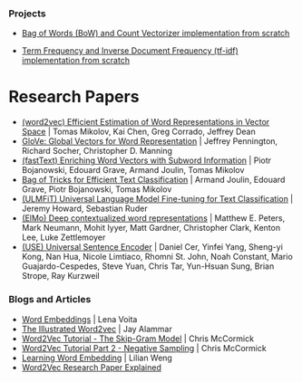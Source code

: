 ### Projects
- [Bag of Words (BoW) and Count Vectorizer implementation from scratch](./bag_of_words.py)

- [Term Frequency and Inverse Document Frequency (tf-idf) implementation from scratch](./tf_idf.py)

# Research Papers
- [(word2vec) Efficient Estimation of Word Representations in Vector Space](https://arxiv.org/abs/1301.3781) | Tomas Mikolov, Kai Chen, Greg Corrado, Jeffrey Dean
- [GloVe: Global Vectors for Word Representation](https://nlp.stanford.edu/pubs/glove.pdf) | Jeffrey Pennington, Richard Socher, Christopher D. Manning
- [(fastText) Enriching Word Vectors with Subword Information](https://arxiv.org/abs/1607.04606) | Piotr Bojanowski, Edouard Grave, Armand Joulin, Tomas Mikolov
- [Bag of Tricks for Efficient Text Classification](https://arxiv.org/abs/1607.01759) | Armand Joulin, Edouard Grave, Piotr Bojanowski, Tomas Mikolov
- [(ULMFiT) Universal Language Model Fine-tuning for Text Classification](https://arxiv.org/abs/1801.06146) | Jeremy Howard, Sebastian Ruder
- [(ElMo) Deep contextualized word representations](https://arxiv.org/abs/1802.05365) | Matthew E. Peters, Mark Neumann, Mohit Iyyer, Matt Gardner, Christopher Clark, Kenton Lee, Luke Zettlemoyer
- [(USE) Universal Sentence Encoder](https://arxiv.org/abs/1803.11175) | Daniel Cer, Yinfei Yang, Sheng-yi Kong, Nan Hua, Nicole Limtiaco, Rhomni St. John, Noah Constant, Mario Guajardo-Cespedes, Steve Yuan, Chris Tar, Yun-Hsuan Sung, Brian Strope, Ray Kurzweil

### Blogs and Articles
- [Word Embeddings](https://lena-voita.github.io/nlp_course/word_embeddings.html) | Lena Voita
- [The Illustrated Word2vec](https://jalammar.github.io/illustrated-word2vec/) | Jay Alammar
- [Word2Vec Tutorial - The Skip-Gram Model](http://mccormickml.com/2016/04/19/word2vec-tutorial-the-skip-gram-model/) | Chris McCormick 
- [Word2Vec Tutorial Part 2 - Negative Sampling](http://mccormickml.com/2017/01/11/word2vec-tutorial-part-2-negative-sampling/) | Chris McCormick 
- [Learning Word Embedding](https://lilianweng.github.io/posts/2017-10-15-word-embedding/) | Lilian Weng
- [Word2Vec Research Paper Explained](https://towardsdatascience.com/word2vec-research-paper-explained-205cb7eecc30)    
